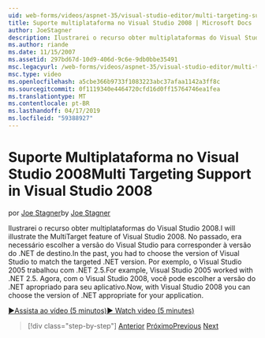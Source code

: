 ```yaml
---
uid: web-forms/videos/aspnet-35/visual-studio-editor/multi-targeting-support-in-visual-studio-2008
title: Suporte multiplataforma no Visual Studio 2008 | Microsoft Docs
author: JoeStagner
description: Ilustrarei o recurso obter multiplataformas do Visual Studio 2008. No passado, era necessário escolher a versão do Visual Studio para coincidir com o destino versi .NET...
ms.author: riande
ms.date: 11/15/2007
ms.assetid: 297bd67d-10d9-406d-9c6e-9db0bbe35491
msc.legacyurl: /web-forms/videos/aspnet-35/visual-studio-editor/multi-targeting-support-in-visual-studio-2008
msc.type: video
ms.openlocfilehash: a5cbe366b9733f1083223abc37afaa1142a3ff8c
ms.sourcegitcommit: 0f1119340e4464720cfd16d0ff15764746ea1fea
ms.translationtype: MT
ms.contentlocale: pt-BR
ms.lasthandoff: 04/17/2019
ms.locfileid: "59388927"
---
```

# <a name="multi-targeting-support-in-visual-studio-2008"></a><span data-ttu-id="d46ac-104">Suporte Multiplataforma no Visual Studio 2008</span><span class="sxs-lookup"><span data-stu-id="d46ac-104">Multi Targeting Support in Visual Studio 2008</span></span>

<span data-ttu-id="d46ac-105">por [Joe Stagner](https://github.com/JoeStagner)</span><span class="sxs-lookup"><span data-stu-id="d46ac-105">by [Joe Stagner](https://github.com/JoeStagner)</span></span>

<span data-ttu-id="d46ac-106">Ilustrarei o recurso obter multiplataformas do Visual Studio 2008.</span><span class="sxs-lookup"><span data-stu-id="d46ac-106">I will illustrate the MultiTarget feature of Visual Studio 2008.</span></span> <span data-ttu-id="d46ac-107">No passado, era necessário escolher a versão do Visual Studio para corresponder à versão do .NET de destino.</span><span class="sxs-lookup"><span data-stu-id="d46ac-107">In the past, you had to choose the version of Visual Studio to match the targeted .NET version.</span></span> <span data-ttu-id="d46ac-108">Por exemplo, o Visual Studio 2005 trabalhou com .NET 2.5.</span><span class="sxs-lookup"><span data-stu-id="d46ac-108">For example, Visual Studio 2005 worked with .NET 2.5.</span></span> <span data-ttu-id="d46ac-109">Agora, com o Visual Studio 2008, você pode escolher a versão do .NET apropriado para seu aplicativo.</span><span class="sxs-lookup"><span data-stu-id="d46ac-109">Now, with Visual Studio 2008 you can choose the version of .NET appropriate for your application.</span></span>

[<span data-ttu-id="d46ac-110">&#9654;Assista ao vídeo (5 minutos)</span><span class="sxs-lookup"><span data-stu-id="d46ac-110">&#9654; Watch video (5 minutes)</span></span>](https://channel9.msdn.com/Blogs/ASP-NET-Site-Videos/multi-targeting-support-in-visual-studio-2008)

> [!div class="step-by-step"]
> <span data-ttu-id="d46ac-111">[Anterior](javascript-debugging-in-visual-studio-2008.md)
> [Próximo](intellisense-for-jscript-and-aspnet-ajax.md)</span><span class="sxs-lookup"><span data-stu-id="d46ac-111">[Previous](javascript-debugging-in-visual-studio-2008.md)
[Next](intellisense-for-jscript-and-aspnet-ajax.md)</span></span>
